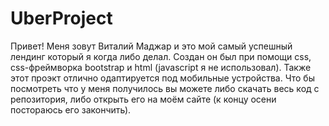 # UberProject

Привет! Меня зовут Виталий Маджар и это мой самый успешный лендинг который я когда либо делал.
Создан он был при помощи css, css-фреймворка bootstrap и html (javascript я не использовал).
Также этот проэкт отлично одаптируется под мобильные устройства.
Что бы посмотреть что у меня получилось вы можете либо скачать весь код с репозитория, либо открыть его на моём сайте (к концу осени постораюсь его закончить).
